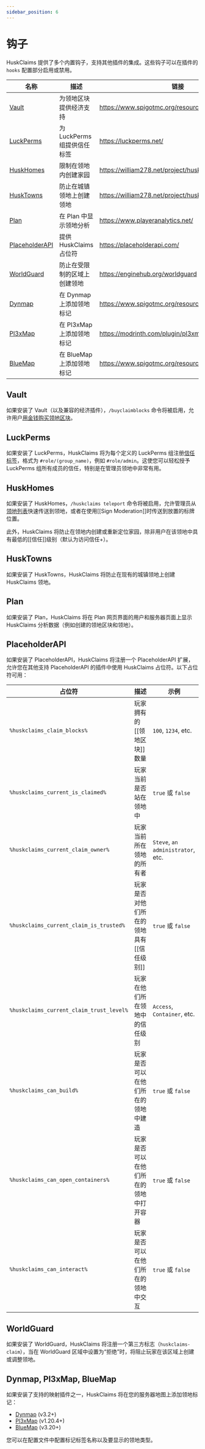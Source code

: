 ```yaml
---
sidebar_position: 6
---
```


# 钩子

HuskClaims 提供了多个内置钩子，支持其他插件的集成。这些钩子可以在插件的 `hooks` 配置部分启用或禁用。

| 名称                                 | 描述                  | 链接                                                |
|------------------------------------|---------------------|---------------------------------------------------|
| [Vault](#vault)                    | 为领地区块提供经济支持         | https://www.spigotmc.org/resources/vault.34315/   |
| [LuckPerms](#luckperms)            | 为 LuckPerms 组提供信任标签 | https://luckperms.net/                            |
| [HuskHomes](#huskhomes)            | 限制在领地内创建家园          | https://william278.net/project/huskhomes/         |
| [HuskTowns](#husktowns)            | 防止在城镇领地上创建领地        | https://william278.net/project/husktowns/         |
| [Plan](#plan)                      | 在 Plan 中显示领地分析      | https://www.playeranalytics.net/                  |
| [PlaceholderAPI](#placeholderapi)  | 提供 HuskClaims 占位符   | https://placeholderapi.com/                       |
| [WorldGuard](#worldguard)          | 防止在受限制的区域上创建领地      | https://enginehub.org/worldguard                  |
| [Dynmap](#dynmap-pl3xmap-bluemap)  | 在 Dynmap 上添加领地标记    | https://www.spigotmc.org/resources/dynmap.274/    |
| [Pl3xMap](#dynmap-pl3xmap-bluemap) | 在 Pl3xMap 上添加领地标记   | https://modrinth.com/plugin/pl3xmap/              |
| [BlueMap](#dynmap-pl3xmap-bluemap) | 在 BlueMap 上添加领地标记   | https://www.spigotmc.org/resources/bluemap.83557/ |

## Vault
如果安装了 Vault（以及兼容的经济插件），`/buyclaimblocks` 命令将被启用，允许用户[用金钱购买领地区块](claim-blocks#buying-claim-blocks)。

## LuckPerms
如果安装了 LuckPerms，HuskClaims 将为每个定义的 LuckPerms 组注册[信任标签](doc/Trust.md#trust-tags)，格式为 `#role/(group_name)`，例如 `#role/admin`。这使您可以轻松授予 LuckPerms 组所有成员的信任，特别是在管理员领地中非常有用。

## HuskHomes
如果安装了 HuskHomes，`/huskclaims teleport` 命令将被启用，允许管理员从[领地列表](doc/Claims.md#listing-claims)快速传送到领地，或者在使用[[Sign Moderation]]时传送到放置的标牌位置。

此外，HuskClaims 将防止在领地内创建或重新定位家园，除非用户在该领地中具有最低的[[信任]]级别（默认为访问信任+）。

## HuskTowns
如果安装了 HuskTowns，HuskClaims 将防止在现有的城镇领地上创建 HuskClaims 领地。

## Plan
如果安装了 Plan，HuskClaims 将在 Plan 网页界面的用户和服务器页面上显示 HuskClaims 分析数据（例如创建的领地区块和领地）。

## PlaceholderAPI
如果安装了 PlaceholderAPI，HuskClaims 将注册一个 PlaceholderAPI 扩展，允许您在其他支持 PlaceholderAPI 的插件中使用 HuskClaims 占位符。以下占位符可用：

| 占位符                                      | 描述                     | 示例                                |
|------------------------------------------|------------------------|-----------------------------------|
| `%huskclaims_claim_blocks%`              | 玩家拥有的[[领地区块]]数量        | `100`, `1234`, etc.               |
| `%huskclaims_current_is_claimed%`        | 玩家当前是否站在领地中            | `true` 或 `false`                  |
| `%huskclaims_current_claim_owner%`       | 玩家当前所在领地的所有者           | `Steve`, `an administrator`, etc. |
| `%huskclaims_current_claim_is_trusted%`  | 玩家是否对他们所在的领地具有[[信任级别]] | `true` 或 `false`                  |
| `%huskclaims_current_claim_trust_level%` | 玩家在他们所在领地中的信任级别        | `Access`, `Container`, etc.       |
| `%huskclaims_can_build%`                 | 玩家是否可以在他们所在的领地中建造      | `true` 或 `false`                  |
| `%huskclaims_can_open_containers%`       | 玩家是否可以在他们所在的领地中打开容器    | `true` 或 `false`                  |
| `%huskclaims_can_interact%`              | 玩家是否可以在他们所在的领地中交互      | `true` 或 `false`                  |

## WorldGuard
如果安装了 WorldGuard，HuskClaims 将注册一个第三方标志（`huskclaims-claim`），当在 WorldGuard 区域中设置为“拒绝”时，将阻止玩家在该区域上创建或调整领地。

## Dynmap, Pl3xMap, BlueMap
如果安装了支持的映射插件之一，HuskClaims 将在您的服务器地图上添加领地标记：

* [Dynmap](https://www.spigotmc.org/resources/dynmap.274/) (v3.2+)
* [Pl3xMap](https://modrinth.com/plugin/pl3xmap/) (v1.20.4+)
* [BlueMap](https://www.spigotmc.org/resources/bluemap.83557/) (v3.20+)

您可以在配置文件中配置标记标签名称以及要显示的领地类型。